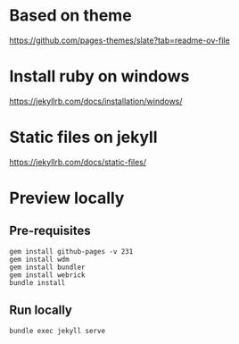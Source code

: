 # Based on theme
https://github.com/pages-themes/slate?tab=readme-ov-file

# Install ruby on windows
https://jekyllrb.com/docs/installation/windows/

# Static files on jekyll
https://jekyllrb.com/docs/static-files/

# Preview locally

## Pre-requisites
```
gem install github-pages -v 231
gem install wdm
gem install bundler
gem install webrick
bundle install
```

## Run locally
```
bundle exec jekyll serve
```